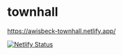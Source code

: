 # townhall

https://awisbeck-townhall.netlify.app/

[![Netlify Status](https://api.netlify.com/api/v1/badges/63c17ef3-bf5e-4558-a5ea-dc868e2ee36f/deploy-status)](https://app.netlify.com/sites/sharp-swanson-0b3a0c/deploys)
